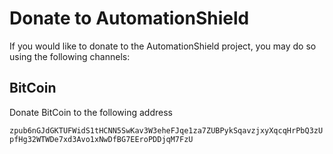 # Donate to AutomationShield

If you would like to donate to the AutomationShield project, you may do so using the following channels:

## BitCoin

Donate BitCoin to the following address

```zpub6nGJdGKTUFWidS1tHCNN5SwKav3W3eheFJqe1za7ZUBPykSqavzjxyXqcqHrPbQ3zUpfHg32WTWDe7xd3Avo1xNwDfBG7EEroPDDjqM7FzU```


